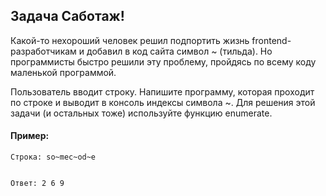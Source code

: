 ## Задача Саботаж!
Какой-то нехороший человек решил подпортить жизнь frontend-разработчикам и добавил в код сайта символ ~ (тильда). 
Но программисты быстро решили эту проблему, пройдясь по всему коду маленькой программой.

Пользователь вводит строку. Напишите программу, которая проходит по строке и выводит в консоль индексы символа ~. 
Для решения этой задачи (и остальных тоже) используйте функцию enumerate.
#### Пример:
```
Строка: so~mec~od~e


Ответ: 2 6 9 
```
